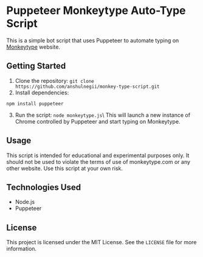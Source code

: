 # Puppeteer Monkeytype Auto-Type Script

This is a simple bot script that uses Puppeteer to automate typing on [Monkeytype](https://monkeytype.com/) website.

## Getting Started

1. Clone the repository: `git clone https://github.com/anshulnegii/monkey-type-script.git`
2. Install dependencies: 
```
npm install puppeteer
```
3. Run the script: `node monkeytype.js`\ This will launch a new instance of Chrome controlled by Puppeteer and start typing on Monkeytype.

## Usage

This script is intended for educational and experimental purposes only. It should not be used to violate the terms of use of monkeytype.com or any other website. Use this script at your own risk.

## Technologies Used

- Node.js
- Puppeteer

## License

This project is licensed under the MIT License. See the `LICENSE` file for more information.